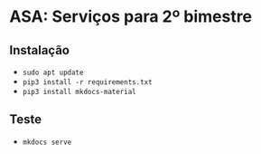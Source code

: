 # ASA: Serviços para 2º bimestre

## Instalação

- `sudo apt update`
- `pip3 install -r requirements.txt`
- `pip3 install mkdocs-material`
## Teste

- `mkdocs serve`

